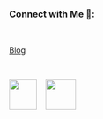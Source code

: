 ### Connect with Me 🐬:

<br>

[Blog](https://swagats-blog.netlify.app/)

<br>

[<img src="https://cdn.jsdelivr.net/gh/devicons/devicon/icons/twitter/twitter-original.svg" height="55px" width="50px"/>][twitter]
&nbsp;&nbsp; 
[<img src="https://cdn.jsdelivr.net/gh/devicons/devicon/icons/linkedin/linkedin-original.svg" height="55px"/>][linkedin]

[twitter]: https://twitter.com/swagatmitra
[linkedin]: https://in.linkedin.com/in/swagatmitra-bhattacharya-572048254





          
          

          
          
          
          

          
